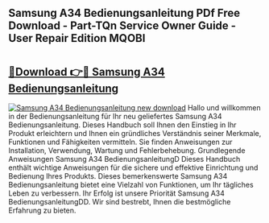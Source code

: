 ## Samsung A34 Bedienungsanleitung PDf Free Download - Part-TQn Service Owner Guide - User Repair Edition MQOBI

# <h2><a href="http://df5a5je.blite.top/?on=Samsung+A34+Bedienungsanleitung">🔗Download 👉🔴 Samsung A34 Bedienungsanleitung</a></h2>

[![Samsung A34 Bedienungsanleitung new download](https://i.imgur.com/lujVjoI.png)](http://df5a5je.blite.top/?on=Samsung+A34+Bedienungsanleitung)
Hallo und willkommen in der Bedienungsanleitung für Ihr neu geliefertes Samsung A34 Bedienungsanleitung. Dieses Handbuch soll Ihnen den Einstieg in Ihr Produkt erleichtern und Ihnen ein gründliches Verständnis seiner Merkmale, Funktionen und Fähigkeiten vermitteln. Sie finden Anweisungen zur Installation, Verwendung, Wartung und Fehlerbehebung. Grundlegende Anweisungen Samsung A34 BedienungsanleitungD Dieses Handbuch enthält wichtige Anweisungen für die sichere und effektive Einrichtung und Bedienung Ihres Produkts. Dieses bemerkenswerte Samsung A34 Bedienungsanleitung bietet eine Vielzahl von Funktionen, um Ihr tägliches Leben zu verbessern. Ihr Erfolg ist unsere Priorität Samsung A34 BedienungsanleitungDD. Wir sind bestrebt, Ihnen die bestmögliche Erfahrung zu bieten.
